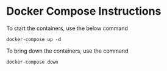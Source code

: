 # Docker Compose Instructions
To start the containers, use the below command
```shell
docker-compose up -d
```

To bring down the containers, use the command
```shell
docker-compose down
```
